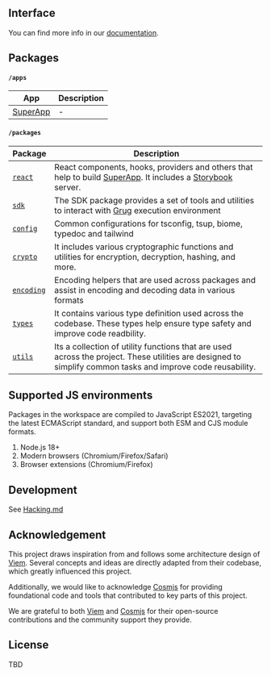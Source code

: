 ## Interface

You can find more info in our [documentation](https://ui-doc.pages.dev/).

## Packages

#### `/apps`

| App        | Description |
| ---------- | ----------- |
| [SuperApp] | -           |

#### `/packages`

| Package                           | Description                                                                                                                                                 |
| --------------------------------- | ----------------------------------------------------------------------------------------------------------------------------------------------------------- |
| [`react`](./packages/react)       | React components, hooks, providers and others that help to build [SuperApp]. It includes a [Storybook] server.                                              |
| [`sdk`](./packages/sdk)           | The SDK package provides a set of tools and utilities to interact with [Grug] execution environment                                                         |
| [`config`](./packages/config)     | Common configurations for tsconfig, tsup, biome, typedoc and tailwind                                                                                       |
| [`crypto`](./packages/crypto)     | It includes various cryptographic functions and utilities for encryption, decryption, hashing, and more.                                                    |
| [`encoding`](./packages/encoding) | Encoding helpers that are used across packages and assist in encoding and decoding data in various formats                                                  |
| [`types`](./packages/types)       | It contains various type definition used across the codebase. These types help ensure type safety and improve code readbility.                              |
| [`utils`](./packages/utils)       | Its a collection of utility functions that are used across the project. These utilities are designed to simplify common tasks and improve code reusability. |

## Supported JS environments
Packages in the workspace are compiled to JavaScript ES2021, targeting the latest ECMAScript standard, and support both ESM and CJS module formats.

1. Node.js 18+
2. Modern browsers (Chromium/Firefox/Safari)
3. Browser extensions (Chromium/Firefox)

## Development

See [Hacking.md]

## Acknowledgement

This project draws inspiration from and follows some architecture design of [Viem]. Several concepts and ideas are directly adapted from their codebase, which greatly influenced this project.

Additionally, we would like to acknowledge [Cosmjs] for providing foundational code and tools that contributed to key parts of this project.

We are grateful to both [Viem] and [Cosmjs] for their open-source contributions and the community support they provide.

## License

TBD

[Grug]: https://github.com/left-curve/grug
[Storybook]: https://storybook.js.org/
[SuperApp]: ./apps/superapp
[Hacking.md]: ./HACKING.md
[Viem]: https://github.com/wevm/viem
[Cosmjs]: https://github.com/cosmos/cosmjs
